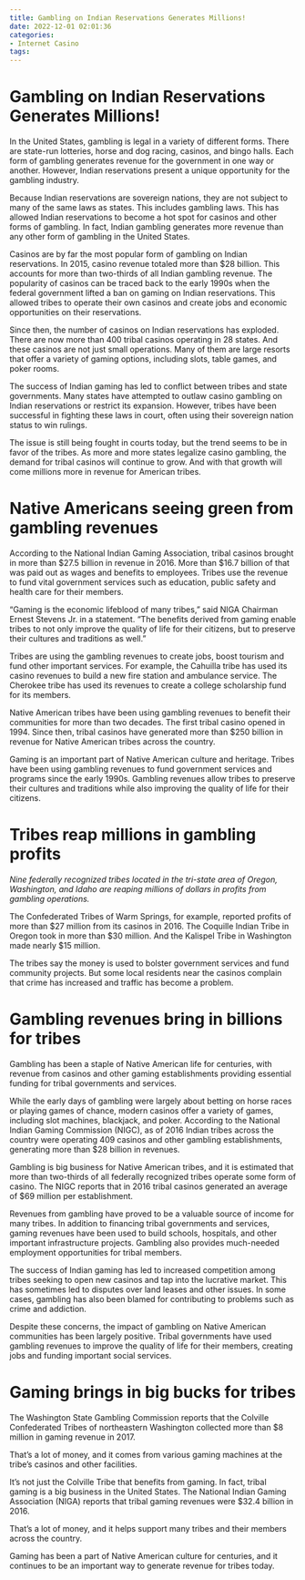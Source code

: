 ```yaml
---
title: Gambling on Indian Reservations Generates Millions!
date: 2022-12-01 02:01:36
categories:
- Internet Casino
tags:
---
```



#  Gambling on Indian Reservations Generates Millions!

In the United States, gambling is legal in a variety of different forms. There are state-run lotteries, horse and dog racing, casinos, and bingo halls. Each form of gambling generates revenue for the government in one way or another. However, Indian reservations present a unique opportunity for the gambling industry.

Because Indian reservations are sovereign nations, they are not subject to many of the same laws as states. This includes gambling laws. This has allowed Indian reservations to become a hot spot for casinos and other forms of gambling. In fact, Indian gambling generates more revenue than any other form of gambling in the United States.

Casinos are by far the most popular form of gambling on Indian reservations. In 2015, casino revenue totaled more than $28 billion. This accounts for more than two-thirds of all Indian gambling revenue. The popularity of casinos can be traced back to the early 1990s when the federal government lifted a ban on gaming on Indian reservations. This allowed tribes to operate their own casinos and create jobs and economic opportunities on their reservations.

Since then, the number of casinos on Indian reservations has exploded. There are now more than 400 tribal casinos operating in 28 states. And these casinos are not just small operations. Many of them are large resorts that offer a variety of gaming options, including slots, table games, and poker rooms.

The success of Indian gaming has led to conflict between tribes and state governments. Many states have attempted to outlaw casino gambling on Indian reservations or restrict its expansion. However, tribes have been successful in fighting these laws in court, often using their sovereign nation status to win rulings.

The issue is still being fought in courts today, but the trend seems to be in favor of the tribes. As more and more states legalize casino gambling, the demand for tribal casinos will continue to grow. And with that growth will come millions more in revenue for American tribes.

#  Native Americans seeing green from gambling revenues

According to the National Indian Gaming Association, tribal casinos brought in more than $27.5 billion in revenue in 2016. More than $16.7 billion of that was paid out as wages and benefits to employees. Tribes use the revenue to fund vital government services such as education, public safety and health care for their members.

“Gaming is the economic lifeblood of many tribes,” said NIGA Chairman Ernest Stevens Jr. in a statement. “The benefits derived from gaming enable tribes to not only improve the quality of life for their citizens, but to preserve their cultures and traditions as well.”

Tribes are using the gambling revenues to create jobs, boost tourism and fund other important services. For example, the Cahuilla tribe has used its casino revenues to build a new fire station and ambulance service. The Cherokee tribe has used its revenues to create a college scholarship fund for its members.

Native American tribes have been using gambling revenues to benefit their communities for more than two decades. The first tribal casino opened in 1994. Since then, tribal casinos have generated more than $250 billion in revenue for Native American tribes across the country.

Gaming is an important part of Native American culture and heritage. Tribes have been using gambling revenues to fund government services and programs since the early 1990s. Gambling revenues allow tribes to preserve their cultures and traditions while also improving the quality of life for their citizens.

#  Tribes reap millions in gambling profits

_Nine federally recognized tribes located in the tri-state area of Oregon, Washington, and Idaho are reaping millions of dollars in profits from gambling operations._

The Confederated Tribes of Warm Springs, for example, reported profits of more than $27 million from its casinos in 2016. The Coquille Indian Tribe in Oregon took in more than $30 million. And the Kalispel Tribe in Washington made nearly $15 million.

The tribes say the money is used to bolster government services and fund community projects. But some local residents near the casinos complain that crime has increased and traffic has become a problem.

#  Gambling revenues bring in billions for tribes

Gambling has been a staple of Native American life for centuries, with revenue from casinos and other gaming establishments providing essential funding for tribal governments and services.

While the early days of gambling were largely about betting on horse races or playing games of chance, modern casinos offer a variety of games, including slot machines, blackjack, and poker. According to the National Indian Gaming Commission (NIGC), as of 2016 Indian tribes across the country were operating 409 casinos and other gambling establishments, generating more than $28 billion in revenues.

Gambling is big business for Native American tribes, and it is estimated that more than two-thirds of all federally recognized tribes operate some form of casino. The NIGC reports that in 2016 tribal casinos generated an average of $69 million per establishment.

Revenues from gambling have proved to be a valuable source of income for many tribes. In addition to financing tribal governments and services, gaming revenues have been used to build schools, hospitals, and other important infrastructure projects. Gambling also provides much-needed employment opportunities for tribal members.

The success of Indian gaming has led to increased competition among tribes seeking to open new casinos and tap into the lucrative market. This has sometimes led to disputes over land leases and other issues. In some cases, gambling has also been blamed for contributing to problems such as crime and addiction.

Despite these concerns, the impact of gambling on Native American communities has been largely positive. Tribal governments have used gambling revenues to improve the quality of life for their members, creating jobs and funding important social services.

#  Gaming brings in big bucks for tribes

The Washington State Gambling Commission reports that the Colville Confederated Tribes of northeastern Washington collected more than $8 million in gaming revenue in 2017.

That’s a lot of money, and it comes from various gaming machines at the tribe’s casinos and other facilities.

It’s not just the Colville Tribe that benefits from gaming. In fact, tribal gaming is a big business in the United States. The National Indian Gaming Association (NIGA) reports that tribal gaming revenues were $32.4 billion in 2016.

That’s a lot of money, and it helps support many tribes and their members across the country.

Gaming has been a part of Native American culture for centuries, and it continues to be an important way to generate revenue for tribes today.